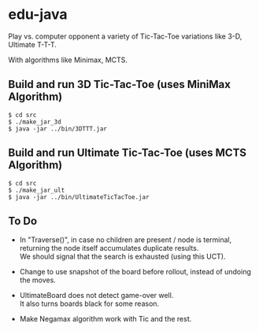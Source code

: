 # edu-java

Play vs. computer opponent a variety of Tic-Tac-Toe variations like 3-D, Ultimate T-T-T.

With algorithms like Minimax, MCTS.

## Build and run 3D Tic-Tac-Toe (uses MiniMax Algorithm)
```
$ cd src
$ ./make_jar_3d
$ java -jar ../bin/3DTTT.jar
```
## Build and run Ultimate Tic-Tac-Toe (uses MCTS Algorithm)
```
$ cd src
$ ./make_jar_ult
$ java -jar ../bin/UltimateTicTacToe.jar
```

## To Do
* In "Traverse()", in case no children are present / node is terminal, returning the node itself accumulates duplicate results.  
We should signal that the search is exhausted (using this UCT).  

* Change to use snapshot of the board before rollout, instead of undoing the moves.

* UltimateBoard does not detect game-over well.  
It also turns boards black for some reason.

* Make Negamax algorithm work with Tic and the rest.

